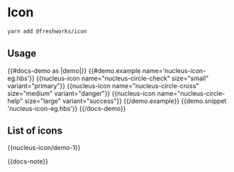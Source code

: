 # Icon

```sh
yarn add @freshworks/icon
```

## Usage

{{#docs-demo as |demo|}}
  {{#demo.example name='nucleus-icon-eg.hbs'}}
    {{nucleus-icon name="nucleus-circle-check" size="small" variant="primary"}}
    {{nucleus-icon name="nucleus-circle-cross" size="medium" variant="danger"}}
    {{nucleus-icon name="nucleus-circle-help" size="large" variant="success"}}
  {{/demo.example}}
  {{demo.snippet 'nucleus-icon-eg.hbs'}}
{{/docs-demo}}

## List of icons

{{nucleus-icon/demo-1}}

{{docs-note}}
